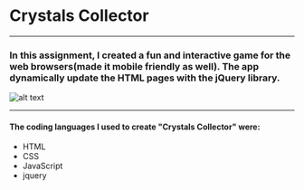 # Crystals Collector
---
### In this assignment, I created a fun and interactive game for the web browsers(made it mobile friendly as well). The app dynamically update the HTML pages with the jQuery library.


![alt text](https://github.com/ksquarcia2008/Crystals-Collector/blob/master/assets/images/frontpage.png?raw=true) 

---


#### The coding languages I used to create "Crystals Collector" were:

- HTML
- CSS
- JavaScript
- jquery
